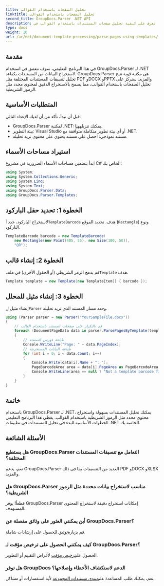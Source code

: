 ```yaml
---
title: تحليل الصفحات باستخدام القوالب
linktitle: تحليل الصفحات باستخدام القوالب
second_title: GroupDocs.Parser .NET API
description: تعرف على كيفية تحليل صفحات المستندات باستخدام القوالب في .NET باستخدام GroupDocs.Parser. استخراج محتوى محدد بكفاءة لتطبيقاتك.
type: docs
weight: 16
url: /ar/net/document-template-processing/parse-pages-using-templates/
---
```

## مقدمة
في هذا البرنامج التعليمي، سوف نتعمق في استخدام GroupDocs.Parser لـ .NET لاستخراج البيانات من المستندات بكفاءة. GroupDocs.Parser هي مكتبة قوية تتيح تحليل تنسيقات المستندات المختلفة مثل PDF وDOCX وPPTX والمزيد. سنركز على تحليل الصفحات باستخدام القوالب، مما يسمح بالاستخراج الدقيق لمحتوى محدد مثل الرموز الشريطية.
## المتطلبات الأساسية
قبل أن نبدأ، تأكد من أن لديك الإعداد التالي:
-  GroupDocs.Parser لمكتبة .NET: يمكنك تنزيله[هنا](https://releases.groupdocs.com/parser/net/).
- بيئة التطوير: Visual Studio أو أي بيئة تطوير متكاملة متوافقة مع .NET.
- مستند نموذجي: احصل على مستند يحتوي على محتوى تريد تحليله.

## استيراد مساحات الأسماء
ابدأ بتضمين مساحات الأسماء الضرورية في مشروع C# الخاص بك:
```csharp
using System;
using System.Collections.Generic;
using System.Linq;
using System.Text;
using GroupDocs.Parser.Data;
using GroupDocs.Parser.Templates;
```
## الخطوة 1: تحديد حقل الباركود
 لاستخراج الباركود، حدد أ`TemplateBarcode` هدف. تحديد الموقع (`Rectangle`) ونوع الباركود.
```csharp
TemplateBarcode barcode = new TemplateBarcode(
    new Rectangle(new Point(405, 55), new Size(100, 50)),
    "QR");
```
## الخطوة 2: إنشاء قالب
 قم بدمج الرمز الشريطي (أو الحقول الأخرى) في ملف`Template` هدف.
```csharp
Template template = new Template(new TemplateItem[] { barcode });
```
## الخطوة 3: إنشاء مثيل للمحلل
 إنشاء مثيل ل`Parser` وحدد مسار المستند الذي تريد تحليله.
```csharp
using (Parser parser = new Parser("YourSampleFile.docx"))
{
    // قم بالتكرار على صفحات المستند باستخدام القالب
    foreach (DocumentPageData data in parser.ParsePagesByTemplate(template))
    {
        // طباعة فهرس الصفحة
        Console.WriteLine("Page: " + data.PageIndex);
        // طباعة البيانات المستخرجة
        for (int i = 0; i < data.Count; i++)
        {
            Console.Write(data[i].Name + ": ");
            PageBarcodeArea area = data[i].PageArea as PageBarcodeArea;
            Console.WriteLine(area == null ? "Not a template barcode field" : area.Value);
        }
    }
}
```

## خاتمة
باستخدام GroupDocs.Parser لـ .NET، يمكنك تحليل المستندات بسهولة واستخراج محتوى محدد مثل الرموز الشريطية باستخدام القوالب. يغطي هذا البرنامج التعليمي الخطوات الأساسية للبدء في تحليل المستندات في تطبيقات .NET الخاصة بك.

## الأسئلة الشائعة
### هل يستطيع GroupDocs.Parser التعامل مع تنسيقات المستندات المختلفة؟
نعم، يدعم GroupDocs.Parser العديد من التنسيقات بما في ذلك PDF وDOCX وXLSX والمزيد.
### هل GroupDocs.Parser مناسب لاستخراج بيانات محددة مثل الرموز الشريطية؟
قطعاً! يوفر GroupDocs.Parser إمكانات استخراج دقيقة لاستخراج المحتوى المستهدف.
### أين يمكنني العثور على وثائق مفصلة عن GroupDocs.Parser؟
 قم بزيارة[توثيق](https://reference.groupdocs.com/parser/net/) للحصول على إرشادات شاملة.
### كيف يمكنني الحصول على ترخيص مؤقت لـ GroupDocs.Parser؟
 الحصول على[ترخيص مؤقت](https://purchase.groupdocs.com/temporary-license/) لأغراض التقييم أو التطوير.
### هل توفر GroupDocs الدعم لاستكشاف الأخطاء وإصلاحها؟
 نعم، يمكنك طلب المساعدة على[منتدى مستندات المجموعة](https://forum.groupdocs.com/c/parser/17) لأية استفسارات أو مشاكل.